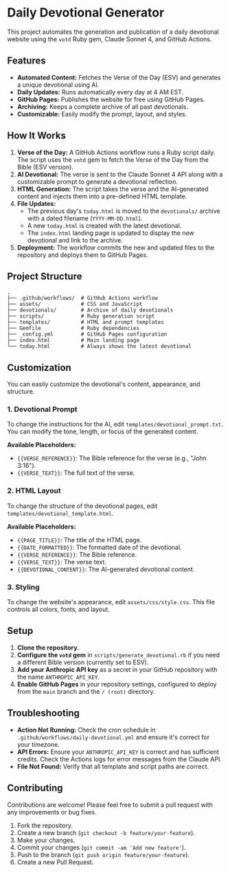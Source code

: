 # Daily Devotional Generator

This project automates the generation and publication of a daily devotional website using the `votd` Ruby gem, Claude Sonnet 4, and GitHub Actions.

## Features

- **Automated Content:** Fetches the Verse of the Day (ESV) and generates a unique devotional using AI.
- **Daily Updates:** Runs automatically every day at 4 AM EST.
- **GitHub Pages:** Publishes the website for free using GitHub Pages.
- **Archiving:** Keeps a complete archive of all past devotionals.
- **Customizable:** Easily modify the prompt, layout, and styles.

## How It Works

1.  **Verse of the Day:** A GitHub Actions workflow runs a Ruby script daily. The script uses the `votd` gem to fetch the Verse of the Day from the Bible (ESV version).
2.  **AI Devotional:** The verse is sent to the Claude Sonnet 4 API along with a customizable prompt to generate a devotional reflection.
3.  **HTML Generation:** The script takes the verse and the AI-generated content and injects them into a pre-defined HTML template.
4.  **File Updates:**
    *   The previous day's `today.html` is moved to the `devotionals/` archive with a dated filename (`YYYY-MM-DD.html`).
    *   A new `today.html` is created with the latest devotional.
    *   The `index.html` landing page is updated to display the new devotional and link to the archive.
5.  **Deployment:** The workflow commits the new and updated files to the repository and deploys them to GitHub Pages.

## Project Structure

```
.
├── .github/workflows/  # GitHub Actions workflow
├── assets/             # CSS and JavaScript
├── devotionals/        # Archive of daily devotionals
├── scripts/            # Ruby generation script
├── templates/          # HTML and prompt templates
├── Gemfile             # Ruby dependencies
├── _config.yml         # GitHub Pages configuration
├── index.html          # Main landing page
└── today.html          # Always shows the latest devotional
```

## Customization

You can easily customize the devotional's content, appearance, and structure.

### 1. Devotional Prompt

To change the instructions for the AI, edit `templates/devotional_prompt.txt`. You can modify the tone, length, or focus of the generated content.

**Available Placeholders:**

*   `{{VERSE_REFERENCE}}`: The Bible reference for the verse (e.g., "John 3:16").
*   `{{VERSE_TEXT}}`: The full text of the verse.

### 2. HTML Layout

To change the structure of the devotional pages, edit `templates/devotional_template.html`.

**Available Placeholders:**

*   `{{PAGE_TITLE}}`: The title of the HTML page.
*   `{{DATE_FORMATTED}}`: The formatted date of the devotional.
*   `{{VERSE_REFERENCE}}`: The Bible reference.
*   `{{VERSE_TEXT}}`: The verse text.
*   `{{DEVOTIONAL_CONTENT}}`: The AI-generated devotional content.

### 3. Styling

To change the website's appearance, edit `assets/css/style.css`. This file controls all colors, fonts, and layout.

## Setup

1.  **Clone the repository.**
2.  **Configure the `votd` gem** in `scripts/generate_devotional.rb` if you need a different Bible version (currently set to ESV).
3.  **Add your Anthropic API key** as a secret in your GitHub repository with the name `ANTHROPIC_API_KEY`.
4.  **Enable GitHub Pages** in your repository settings, configured to deploy from the `main` branch and the `/ (root)` directory.

## Troubleshooting

-   **Action Not Running:** Check the cron schedule in `.github/workflows/daily-devotional.yml` and ensure it's correct for your timezone.
-   **API Errors:** Ensure your `ANTHROPIC_API_KEY` is correct and has sufficient credits. Check the Actions logs for error messages from the Claude API.
-   **File Not Found:** Verify that all template and script paths are correct.

## Contributing

Contributions are welcome! Please feel free to submit a pull request with any improvements or bug fixes.

1.  Fork the repository.
2.  Create a new branch (`git checkout -b feature/your-feature`).
3.  Make your changes.
4.  Commit your changes (`git commit -am 'Add new feature'`).
5.  Push to the branch (`git push origin feature/your-feature`).
6.  Create a new Pull Request.
